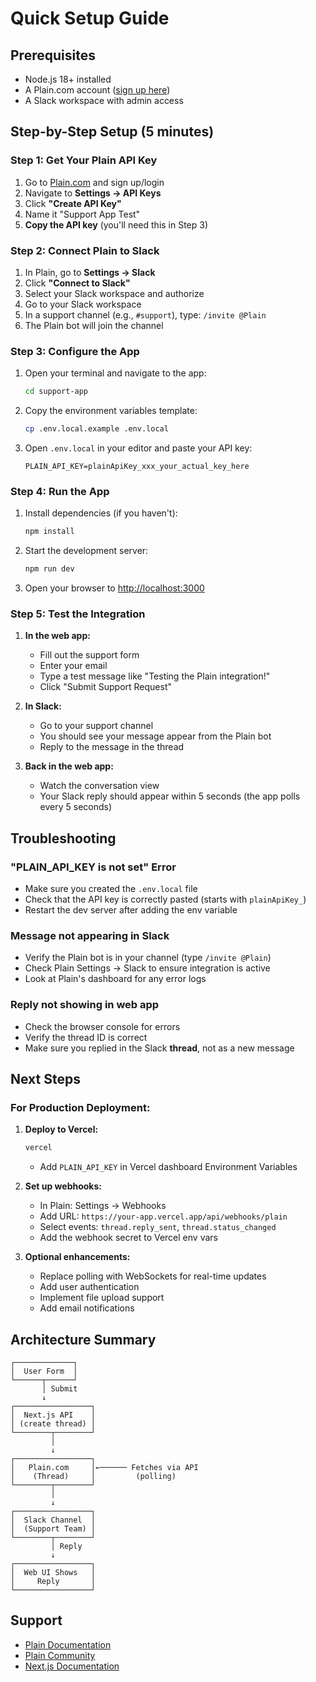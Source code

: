 # Quick Setup Guide

## Prerequisites
- Node.js 18+ installed
- A Plain.com account ([sign up here](https://app.plain.com/register))
- A Slack workspace with admin access

## Step-by-Step Setup (5 minutes)

### Step 1: Get Your Plain API Key

1. Go to [Plain.com](https://www.plain.com/) and sign up/login
2. Navigate to **Settings → API Keys**
3. Click **"Create API Key"**
4. Name it "Support App Test"
5. **Copy the API key** (you'll need this in Step 3)

### Step 2: Connect Plain to Slack

1. In Plain, go to **Settings → Slack**
2. Click **"Connect to Slack"**
3. Select your Slack workspace and authorize
4. Go to your Slack workspace
5. In a support channel (e.g., `#support`), type: `/invite @Plain`
6. The Plain bot will join the channel

### Step 3: Configure the App

1. Open your terminal and navigate to the app:
   ```bash
   cd support-app
   ```

2. Copy the environment variables template:
   ```bash
   cp .env.local.example .env.local
   ```

3. Open `.env.local` in your editor and paste your API key:
   ```env
   PLAIN_API_KEY=plainApiKey_xxx_your_actual_key_here
   ```

### Step 4: Run the App

1. Install dependencies (if you haven't):
   ```bash
   npm install
   ```

2. Start the development server:
   ```bash
   npm run dev
   ```

3. Open your browser to [http://localhost:3000](http://localhost:3000)

### Step 5: Test the Integration

1. **In the web app:**
   - Fill out the support form
   - Enter your email
   - Type a test message like "Testing the Plain integration!"
   - Click "Submit Support Request"

2. **In Slack:**
   - Go to your support channel
   - You should see your message appear from the Plain bot
   - Reply to the message in the thread

3. **Back in the web app:**
   - Watch the conversation view
   - Your Slack reply should appear within 5 seconds (the app polls every 5 seconds)

## Troubleshooting

### "PLAIN_API_KEY is not set" Error
- Make sure you created the `.env.local` file
- Check that the API key is correctly pasted (starts with `plainApiKey_`)
- Restart the dev server after adding the env variable

### Message not appearing in Slack
- Verify the Plain bot is in your channel (type `/invite @Plain`)
- Check Plain Settings → Slack to ensure integration is active
- Look at Plain's dashboard for any error logs

### Reply not showing in web app
- Check the browser console for errors
- Verify the thread ID is correct
- Make sure you replied in the Slack **thread**, not as a new message

## Next Steps

### For Production Deployment:

1. **Deploy to Vercel:**
   ```bash
   vercel
   ```
   - Add `PLAIN_API_KEY` in Vercel dashboard Environment Variables

2. **Set up webhooks:**
   - In Plain: Settings → Webhooks
   - Add URL: `https://your-app.vercel.app/api/webhooks/plain`
   - Select events: `thread.reply_sent`, `thread.status_changed`
   - Add the webhook secret to Vercel env vars

3. **Optional enhancements:**
   - Replace polling with WebSockets for real-time updates
   - Add user authentication
   - Implement file upload support
   - Add email notifications

## Architecture Summary

```
┌─────────────┐
│  User Form  │
└──────┬──────┘
       │ Submit
       ↓
┌─────────────────┐
│  Next.js API    │
│ (create thread) │
└────────┬────────┘
         │
         ↓
┌─────────────────┐
│   Plain.com     │←────── Fetches via API
│    (Thread)     │         (polling)
└────────┬────────┘
         │
         ↓
┌─────────────────┐
│  Slack Channel  │
│  (Support Team) │
└────────┬────────┘
         │ Reply
         ↓
┌─────────────────┐
│  Web UI Shows   │
│     Reply       │
└─────────────────┘
```

## Support

- [Plain Documentation](https://www.plain.com/docs)
- [Plain Community](https://plain.com/community)
- [Next.js Documentation](https://nextjs.org/docs)

